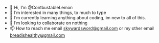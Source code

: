 - 👋 Hi, I’m @ContbustableLemon
- 👀 I’m interested in many things, to much to type
- 🌱 I’m currently learning anything about coding, im new to all of this.
- 💞️ I’m looking to collaborate on nothing
- 📫 How to reach me email skywardsword@gmail.com or my other email breadishealthy@gmail.com

<!---
ContbustableLemon/ContbustableLemon is a ✨ special ✨ repository because its `README.md` (this file) appears on your GitHub profile.
You can click the Preview link to take a look at your changes.
--->
